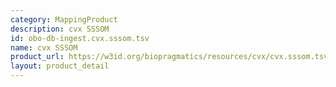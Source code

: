 ```yaml
---
category: MappingProduct
description: cvx SSSOM
id: obo-db-ingest.cvx.sssom.tsv
name: cvx SSSOM
product_url: https://w3id.org/biopragmatics/resources/cvx/cvx.sssom.tsv
layout: product_detail
---
```

